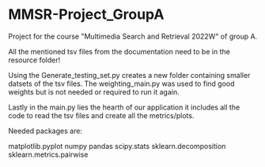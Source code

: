 # MMSR-Project_GroupA
Project for the course "Multimedia Search and Retrieval 2022W" of group A. 

All the mentioned tsv files from the documentation need to be in the resource folder!


Using the Generate_testing_set.py creates a new folder containing smaller datsets of the tsv files. 
The weighting_main.py was used to find good weights but is not needed or required to run it again. 

Lastly in the main.py lies the hearth of our application it includes all the code to read the tsv files and create all
the metrics/plots. 

Needed packages are: 

matplotlib.pyplot
numpy 
pandas 
scipy.stats 
sklearn.decomposition 
sklearn.metrics.pairwise


